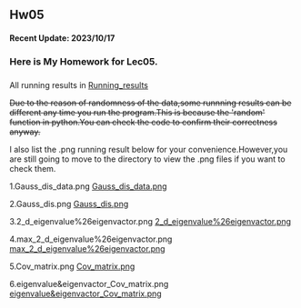 ## Hw05

#### Recent Update: 2023/10/17

### Here is My Homework for Lec05.

### 
All running results in [Running_results](https://github.com/kevinyao0901/Introduction-to-Data-Science-and-Engineering/tree/main/Data_analyse/Running_Result)

~~Due to the reason of randomness of the data,some runnning results can be different any time you run the program.This is because the 'random' function in python.You can check the code to confirm their correctness anyway.~~


I also list the .png running result below for your convenience.However,you are still going to move to the directory to view the .png files if you want to check them.

1.Gauss_dis_data.png
[Gauss_dis_data.png](https://github.com/kevinyao0901/Introduction-to-Data-Science-and-Engineering/blob/main/Data_analyse/Running_Result/Gauss_dis_data.png)

2.Gauss_dis.png
[Gauss_dis.png](https://github.com/kevinyao0901/Introduction-to-Data-Science-and-Engineering/blob/main/Data_analyse/Running_Result/Gauss_dis.png)

3.2_d_eigenvalue%26eigenvactor.png
[2_d_eigenvalue%26eigenvactor.png](https://github.com/kevinyao0901/Introduction-to-Data-Science-and-Engineering/blob/main/Data_analyse/Running_Result/2_d_eigenvalue%26eigenvactor.png)

4.max_2_d_eigenvalue%26eigenvactor.png
[max_2_d_eigenvalue%26eigenvactor.png](https://github.com/kevinyao0901/Introduction-to-Data-Science-and-Engineering/blob/main/Data_analyse/Running_Result/max_2_d_eigenvalue%26eigenvactor.png)

5.Cov_matrix.png
[Cov_matrix.png](https://github.com/kevinyao0901/Introduction-to-Data-Science-and-Engineering/blob/main/Data_analyse/Running_Result/Cov_matrix.png)

6.eigenvalue&eigenvactor_Cov_matrix.png
[eigenvalue&eigenvactor_Cov_matrix.png](https://github.com/kevinyao0901/Introduction-to-Data-Science-and-Engineering/blob/main/Data_analyse/Running_Result/eigenvalue%26eigenvactor_Cov_matrix.png)

